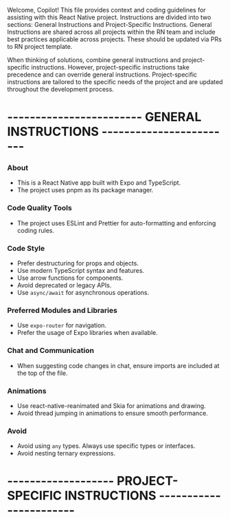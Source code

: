 Welcome, Copilot! This file provides context and coding guidelines for assisting with this React Native project. Instructions are divided
into two sections: General Instructions and Project-Specific Instructions. General Instructions are shared across all projects within the
RN team and include best practices applicable across projects. These should be updated via PRs to RN project template.

When thinking of solutions, combine general instructions and project-specific instructions. However, project-specific instructions take
precedence and can override general instructions. Project-specific instructions are tailored to the specific needs of the project and are
updated throughout the development process.

# ------------------------ GENERAL INSTRUCTIONS ------------------------

### About

- This is a React Native app built with Expo and TypeScript.
- The project uses pnpm as its package manager.

### Code Quality Tools

- The project uses ESLint and Prettier for auto-formatting and enforcing coding rules.

### Code Style

- Prefer destructuring for props and objects.
- Use modern TypeScript syntax and features.
- Use arrow functions for components.
- Avoid deprecated or legacy APIs.
- Use `async/await` for asynchronous operations.

### Preferred Modules and Libraries

- Use `expo-router` for navigation.
- Prefer the usage of Expo libraries when available.

### Chat and Communication

- When suggesting code changes in chat, ensure imports are included at the top of the file.

### Animations

- Use react-native-reanimated and Skia for animations and drawing.
- Avoid thread jumping in animations to ensure smooth performance.

### Avoid

- Avoid using `any` types. Always use specific types or interfaces.
- Avoid nesting ternary expressions.

# ------------------- PROJECT-SPECIFIC INSTRUCTIONS -----------------------
